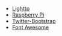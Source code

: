  * [Lighttp](https://www.lighttpd.net/) 
 * [Raspberry Pi](https://www.raspberrypi.org/)
 * [Twitter-Bootstrap](http://getbootstrap.com/)
 * [Font Awesome](https://fortawesome.github.io/Font-Awesome/)
